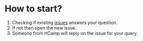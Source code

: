 # How to start? 

1. Checking if existing [issues](https://github.com/rtCamp/assignment-issue-tracker/issues?utf8=%E2%9C%93&q=is%3Aissue+is%3Aopen+is%3Aclosed) answers your question.
2. If not then open the new issue.
3. Someone from rtCamp will reply on the issue for your query.
